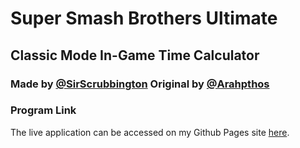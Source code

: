 # Super Smash Brothers Ultimate
## Classic Mode In-Game Time Calculator
### Made by [@SirScrubbington](https://twitter.com/SirScrubbington) Original by [@Arahpthos](https://twitter.com/Arahpthos)

### Program Link
The live application can be accessed on my Github Pages site [here](https://sirscrubbington.github.io/ssbu-classic-igt-calc/index.html).